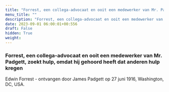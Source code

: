 ```yaml
---
title: "Forrest, een collega-advocaat en ooit een medewerker van Mr. Padgett, zoekt hulp, omdat hij gehoord heeft dat anderen hulp kregen"
menu_title: ""
description: "Forrest, een collega-advocaat en ooit een medewerker van Mr. Padgett, zoekt hulp, omdat hij gehoord heeft dat anderen hulp kregen"
date: 2023-09-01 06:00:01+00:556
draft: False
hidden: True
weight:
---
```

### Forrest, een collega-advocaat en ooit een medewerker van Mr. Padgett, zoekt hulp, omdat hij gehoord heeft dat anderen hulp kregen

Edwin Forrest - ontvangen door James Padgett op 27 juni 1916, Washington, DC, USA.
